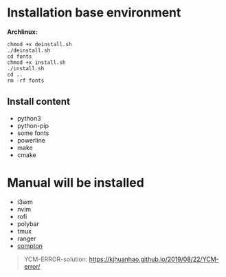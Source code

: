 # Installation base environment
**Archlinux:**
```shell
chmod +x deinstall.sh
./deinstall.sh
cd fonts
chmod +x install.sh
./install.sh
cd ..
rm -rf fonts
```
## Install content
- python3
- python-pip
- some fonts
- powerline 
- make
- cmake 

# Manual will be installed

- i3wm
- nvim
- rofi
- polybar
- tmux
- ranger
- [compton](https://github.com/kjhuanhao/compton)

> YCM-ERROR-solution: https://kjhuanhao.github.io/2019/08/22/YCM-error/

